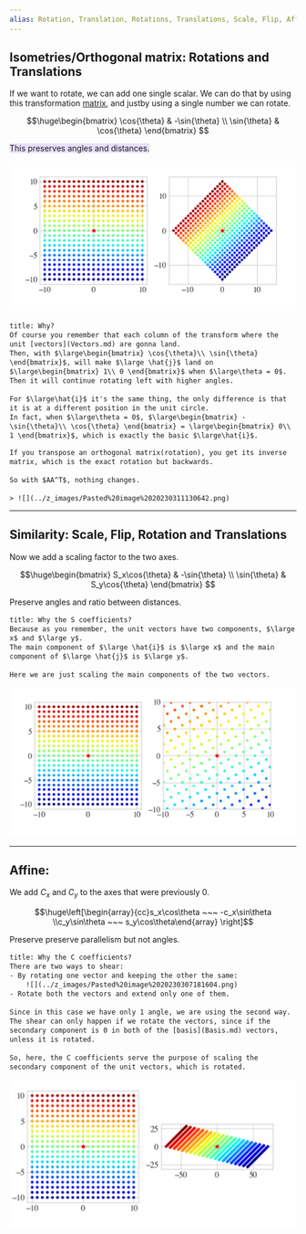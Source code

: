 ```yaml
---
alias: Rotation, Translation, Rotations, Translations, Scale, Flip, Affine
---
```


## Isometries/Orthogonal matrix: Rotations and Translations

If we want to rotate, we can add one single scalar. We can do that by using this transformation [matrix](Matrices.md), and justby using a single number we can rotate.

$$\huge\begin{bmatrix}
\cos{\theta} & -\sin{\theta} \\
\sin{\theta} & \cos{\theta}
\end{bmatrix}
$$

<span style="background:rgba(183, 152, 255, 0.3)">This preserves angles and distances.</span>

![](../z_images/Pasted%20image%2020230307165614.png)

```ad-hint
title: Why?
Of course you remember that each column of the transform where the unit [vectors](Vectors.md) are gonna land.
Then, with $\large\begin{bmatrix} \cos{\theta}\\ \sin{\theta} \end{bmatrix}$, will make $\large \hat{j}$ land on $\large\begin{bmatrix} 1\\ 0 \end{bmatrix}$ when $\large\theta = 0$. Then it will continue rotating left with higher angles.

For $\large\hat{i}$ it's the same thing, the only difference is that it is at a different position in the unit circle.
In fact, when $\large\theta = 0$, $\large\begin{bmatrix} -\sin{\theta}\\ \cos{\theta} \end{bmatrix} = \large\begin{bmatrix} 0\\ 1 \end{bmatrix}$, which is exactly the basic $\large\hat{i}$.
```

```ad-info
If you transpose an orthogonal matrix(rotation), you get its inverse matrix, which is the exact rotation but backwards.

So with $AA^T$, nothing changes.

> ![](../z_images/Pasted%20image%2020230311130642.png)
```

---

## Similarity: Scale, Flip, Rotation and Translations

Now we add a scaling factor to the two axes.

$$\huge\begin{bmatrix}
S_x\cos{\theta} & -\sin{\theta} \\
\sin{\theta} & S_y\cos{\theta}
\end{bmatrix}
$$

Preserve angles and ratio between distances.


```ad-hint
title: Why the S coefficients?
Because as you remember, the unit vectors have two components, $\large x$ and $\large y$.
The main component of $\large \hat{i}$ is $\large x$ and the main component of $\large \hat{j}$ is $\large y$.

Here we are just scaling the main components of the two vectors.
```


![](../z_images/Pasted%20image%2020230307171444.png)

---

## Affine: 

We add $C_x$ and $C_y$ to the axes that were previously 0.

$$\huge\left[\begin{array}{cc}s_x\cos\theta ~~~ -c_x\sin\theta \\c_y\sin\theta ~~~ s_y\cos\theta\end{array} \right]$$

Preserve preserve parallelism but not angles.

```ad-hint
title: Why the C coefficients?
There are two ways to shear:
- By rotating one vector and keeping the other the same:
	![](../z_images/Pasted%20image%2020230307181604.png)
- Rotate both the vectors and extend only one of them.

Since in this case we have only 1 angle, we are using the second way. The shear can only happen if we rotate the vectors, since if the secondary component is 0 in both of the [basis](Basis.md) vectors, unless it is rotated.

So, here, the C coefficients serve the purpose of scaling the secondary component of the unit vectors, which is rotated.
```

![](../z_images/Pasted%20image%2020230307174837.png)

